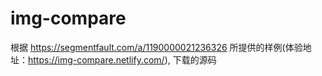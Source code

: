 # img-compare
 根据 https://segmentfault.com/a/1190000021236326 所提供的样例(体验地址：https://img-compare.netlify.com/),  下载的源码
